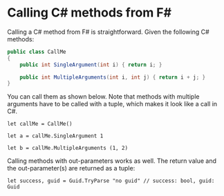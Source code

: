 # Calling C# methods from F#

Calling a C# method from F# is straightforward. Given the following C# methods:

```csharp
public class CallMe
{
    public int SingleArgument(int i) { return i; }

    public int MultipleArguments(int i, int j) { return i + j; }
}
```

You can call them as shown below. Note that methods with multiple arguments have to be called with a tuple, which makes it look like a call in C#.

```
let callMe = CallMe()

let a = callMe.SingleArgument 1

let b = callMe.MultipleArguments (1, 2)
```

Calling methods with out-parameters works as well. The return value and the out-parameter(s) are returned as a tuple:

```
let success, guid = Guid.TryParse "no guid" // success: bool, guid: Guid
```

